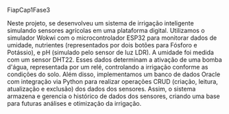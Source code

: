 FiapCap1Fase3

Neste projeto, se desenvolveu um sistema de irrigação inteligente simulando sensores agrícolas em uma plataforma digital. 
Utilizamos o simulador Wokwi com o microcontrolador ESP32 para monitorar dados de umidade,
nutrientes (representados por dois botões para Fósforo e Potássio), e pH (simulado pelo sensor de luz LDR).
A umidade foi medida com um sensor DHT22. Esses dados determinam a ativação de uma bomba d'água, representada por um relé, controlando a irrigação conforme as condições do solo.
Além disso, implementamos um banco de dados Oracle com integração via Python para realizar operações CRUD (criação, leitura, atualização e exclusão) dos dados dos sensores. 
Assim, o sistema armazena e gerencia o histórico de dados dos sensores, criando uma base para futuras análises e otimização da irrigação.
